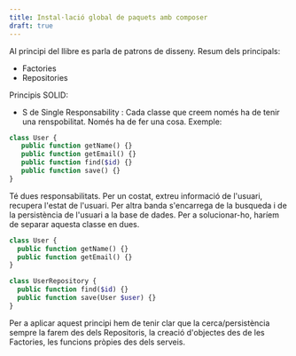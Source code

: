 ```yaml
---
title: Instal·lació global de paquets amb composer
draft: true
---
```


Al principi del llibre es parla de patrons de disseny.
Resum dels principals:
- Factories
- Repositories

Principis SOLID:
- S de Single Responsability : Cada classe que creem només ha de tenir una renspobilitat. Només ha de fer una cosa. 
 Exemple:
 ~~~php
 class User {
    public function getName() {}
    public function getEmail() {}
    public function find($id) {}
    public function save() {}
 }
 ~~~
 Té dues responsabilitats. Per un costat, extreu informació de l'usuari, recupera l'estat de l'usuari.
 Per altra banda s'encarrega de la busqueda i de la persistència de l'usuari a la base de dades. Per a solucionar-ho, 
 haríem de separar aquesta classe en dues.
  ~~~php
 class User {
    public function getName() {}
    public function getEmail() {}
 }
  ~~~
  ~~~php
 class UserRepository {
    public function find($id) {}
    public function save(User $user) {}
 }
  ~~~
  Per a aplicar aquest principi hem de tenir clar que la cerca/persistència sempre la farem des dels Repositoris, la creació
  d'objectes des de les Factories, les funcions pròpies des dels serveis.